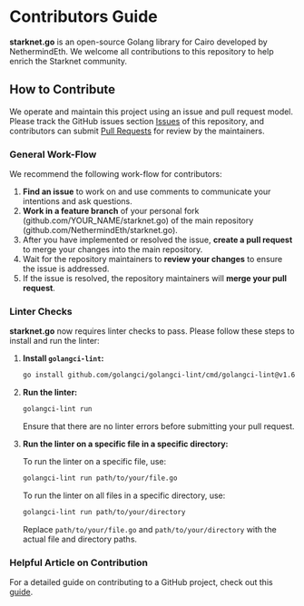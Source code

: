 # Contributors Guide

**starknet.go** is an open-source Golang library for Cairo developed by NethermindEth. We welcome all contributions to this repository to help enrich the Starknet community.

## How to Contribute

We operate and maintain this project using an issue and pull request model. Please track the GitHub issues section [Issues](https://github.com/NethermindEth/starknet.go/issues) of this repository, and contributors can submit [Pull Requests](https://github.com/NethermindEth/starknet.go/pulls) for review by the maintainers.

### General Work-Flow

We recommend the following work-flow for contributors:

1. **Find an issue** to work on and use comments to communicate your intentions and ask questions.
2. **Work in a feature branch** of your personal fork (github.com/YOUR_NAME/starknet.go) of the main repository (github.com/NethermindEth/starknet.go).
3. After you have implemented or resolved the issue, **create a pull request** to merge your changes into the main repository.
4. Wait for the repository maintainers to **review your changes** to ensure the issue is addressed.
5. If the issue is resolved, the repository maintainers will **merge your pull request**.

### Linter Checks

**starknet.go** now requires linter checks to pass. Please follow these steps to install and run the linter:

1. **Install `golangci-lint`:**

   ```bash
   go install github.com/golangci/golangci-lint/cmd/golangci-lint@v1.60.0
   ```

2. **Run the linter:**

   ```bash
   golangci-lint run
   ```

   Ensure that there are no linter errors before submitting your pull request.

3. **Run the linter on a specific file in a specific directory:**

   To run the linter on a specific file, use:

   ```bash
   golangci-lint run path/to/your/file.go
   ```

   To run the linter on all files in a specific directory, use:

   ```bash
   golangci-lint run path/to/your/directory
   ```

   Replace `path/to/your/file.go` and `path/to/your/directory` with the actual file and directory paths.

### Helpful Article on Contribution

For a detailed guide on contributing to a GitHub project, check out this [guide](https://akrabat.com/the-beginners-guide-to-contributing-to-a-github-project/).
